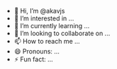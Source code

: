 - 👋 Hi, I’m @akavjs
- 👀 I’m interested in ...
- 🌱 I’m currently learning ...
- 💞️ I’m looking to collaborate on ...
- 📫 How to reach me ...
- 😄 Pronouns: ...
- ⚡ Fun fact: ...

<!---
akavjs/akavjs is a ✨ special ✨ repository because its `README.md` (this file) appears on your GitHub profile.
You can click the Preview link to take a look at your changes.
--->
